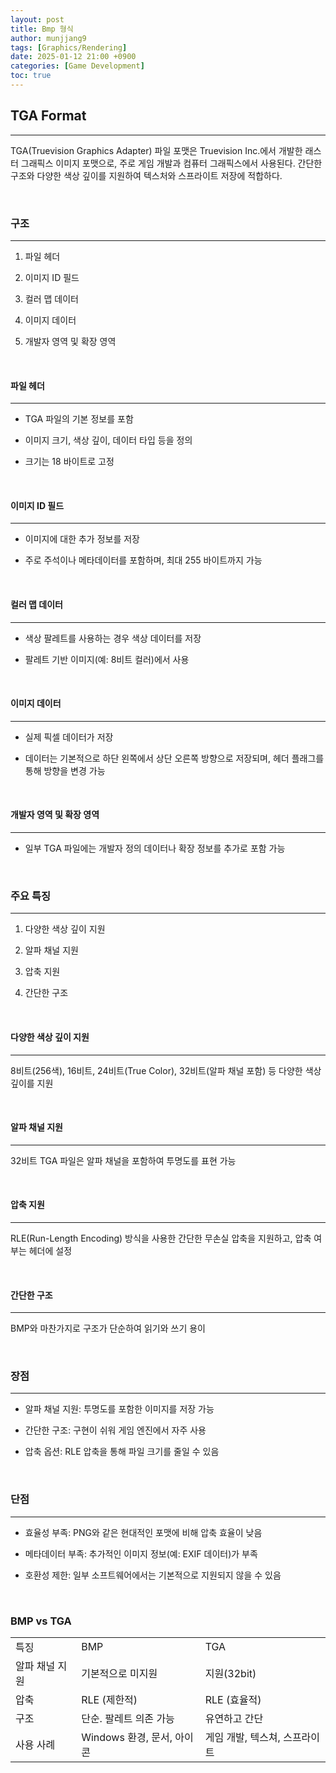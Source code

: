 ```yaml
---
layout: post
title: Bmp 형식
author: munjjang9
tags: [Graphics/Rendering]
date: 2025-01-12 21:00 +0900
categories: [Game Development]
toc: true
---
```


## TGA Format
---

TGA(Truevision Graphics Adapter) 파일 포맷은 Truevision Inc.에서 개발한 래스터 그래픽스 이미지 포맷으로, 주로 게임 개발과 컴퓨터 그래픽스에서 사용된다. 간단한 구조와 다양한 색상 깊이를 지원하여 텍스처와 스프라이트 저장에 적합하다.

<br>

### 구조
---
1. 파일 헤더

2. 이미지 ID 필드

3. 컬러 맵 데이터

4. 이미지 데이터

5. 개발자 영역 및 확장 영역

<br>

#### 파일 헤더
---
- TGA 파일의 기본 정보를 포함

- 이미지 크기, 색상 깊이, 데이터 타입 등을 정의

- 크기는 18 바이트로 고정

<br>

#### 이미지 ID 필드
---
- 이미지에 대한 추가 정보를 저장

- 주로 주석이나 메타데이터를 포함하며, 최대 255 바이트까지 가능

<br>

#### 컬러 맵 데이터
---
- 색상 팔레트를 사용하는 경우 색상 데이터를 저장

- 팔레트 기반 이미지(예: 8비트 컬러)에서 사용

<br>

#### 이미지 데이터
---
- 실제 픽셀 데이터가 저장

- 데이터는 기본적으로 하단 왼쪽에서 상단 오른쪽 방향으로 저장되며, 헤더 플래그를 통해 방향을 변경 가능

<br>

#### 개발자 영역 및 확장 영역
---
- 일부 TGA 파일에는 개발자 정의 데이터나 확장 정보를 추가로 포함 가능

<br>

### 주요 특징
--- 
1. 다양한 색상 깊이 지원

2. 알파 채널 지원

3. 압축 지원

4. 간단한 구조

<br>

#### 다양한 색상 깊이 지원
---
8비트(256색), 16비트, 24비트(True Color), 32비트(알파 채널 포함) 등 다양한 색상 깊이를 지원

<br>

#### 알파 채널 지원
---
32비트 TGA 파일은 알파 채널을 포함하여 투명도를 표현 가능

<br>

#### 압축 지원
---
RLE(Run-Length Encoding) 방식을 사용한 간단한 무손실 압축을 지원하고, 압축 여부는 헤더에 설정

<br>

#### 간단한 구조
---
BMP와 마찬가지로 구조가 단순하여 읽기와 쓰기 용이

<br>

### 장점
---
- 알파 채널 지원: 투명도를 포함한 이미지를 저장 가능

- 간단한 구조: 구현이 쉬워 게임 엔진에서 자주 사용

- 압축 옵션: RLE 압축을 통해 파일 크기를 줄일 수 있음

<br>

### 단점
---
- 효율성 부족: PNG와 같은 현대적인 포맷에 비해 압축 효율이 낮음

- 메타데이터 부족: 추가적인 이미지 정보(예: EXIF 데이터)가 부족

- 호환성 제한: 일부 소프트웨어에서는 기본적으로 지원되지 않을 수 있음

<br>

### BMP vs TGA

<table style="border: 2px;">
  <tr>
    <td> 특징 </td>
    <td> BMP </td>
    <td> TGA </td>
  </tr>

  <tr>
    <td> 알파 채널 지원 </td>
    <td> 기본적으로 미지원 </td>
    <td> 지원(32bit) </td>
  </tr>

  <tr>
    <td> 압축 </td>
    <td> RLE (제한적) </td>
    <td> RLE (효율적) </td>
  </tr>
  
  <tr>
    <td> 구조 </td>
    <td> 단순. 팔레트 의존 가능 </td>
    <td> 유연하고 간단 </td>
  </tr>
  
  <tr>
    <td> 사용 사례 </td>
    <td> Windows 환경, 문서, 아이콘 </td>
    <td> 게임 개발, 텍스쳐, 스프라이트 </td>
  </tr>
</table>